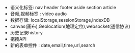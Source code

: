 - 语义化标签: nav header footer aside section article
- 音频,视频标签 : video audio
- 数据存储: localStorage,sessionStorage,indexDB
- canvas(画布),Geolocation(地理定位),websocket(通信协议)
- 历史记录history
- 拖拽API
- 新的表单控件 : date,email,time,url,search